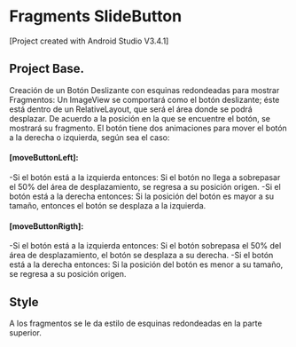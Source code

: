 # Fragments SlideButton

[Project created with Android Studio V3.4.1]


## Project Base.
Creación de un Botón Deslizante con esquinas redondeadas para mostrar Fragmentos:
Un ImageView se comportará como el botón deslizante; éste está dentro de un RelativeLayout, que será el área donde se podrá desplazar.
De acuerdo a la posición en la que se encuentre el botón, se mostrará su fragmento.
El botón tiene dos animaciones para mover el botón a la derecha o izquierda, según sea el caso:
#### [moveButtonLeft]: 
-Si el botón está a la izquierda entonces: Si el botón no llega a sobrepasar el 50% del área de desplazamiento, se regresa a su posición origen.
-Si el botón está a la derecha entonces: Si la posición del botón es mayor a su tamaño, entonces el botón se desplaza a la izquierda.
#### [moveButtonRigth]:
-Si el botón está a la izquierda entonces: Si el botón sobrepasa el 50% del área de desplazamiento, el botón se desplaza a su derecha.
-Si el botón está a la derecha entonces: Si la posición del botón es menor a su tamaño, se regresa a su posición origen.

## Style
A los fragmentos se le da estilo de esquinas redondeadas en la parte superior.